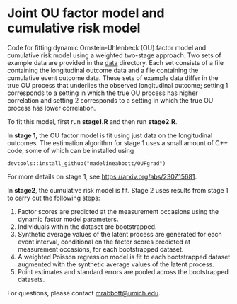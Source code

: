 # Joint OU factor model and cumulative risk model
Code for fitting dynamic Ornstein-Uhlenbeck (OU) factor model and cumulative risk model using a weighted two-stage approach.  Two sets of example data are provided in the [data](/data) directory.  Each set consists of a file containing the longitudinal outcome data and a file containing the cumulative event outcome data.  These sets of example data differ in the true OU process that underlies the observed longitudinal outcome; setting 1 corresponds to a setting in which the true OU process has higher correlation and setting 2 corresponds to a setting in which the true OU process has lower correlation.

To fit this model, first run **stage1.R** and then run **stage2.R**.

In **stage 1**, the OU factor model is fit using just data on the longitudinal outcomes.  The estimation algorithm for stage 1 uses a small amount of C++ code, some of which can be installed using
```
devtools::install_github("madelineabbott/OUFgrad")
```
For more details on stage 1, see https://arxiv.org/abs/2307.15681.

In **stage2**, the cumulative risk model is fit.  Stage 2 uses results from stage 1 to carry out the following steps:

1. Factor scores are predicted at the measurement occasions using the dynamic factor model parameters.
2. Individuals within the dataset are bootstrapped.
3. Synthetic average values of the latent process are generated for each event interval, conditional on the factor scores predicted at measurement occasions, for each bootstrapped dataset.
4. A weighted Poisson regression model is fit to each bootstrapped dataset augmented with the synthetic average values of the latent process.
5. Point estimates and standard errors are pooled across the bootstrapped datasets.

For questions, please contact mrabbott@umich.edu.
